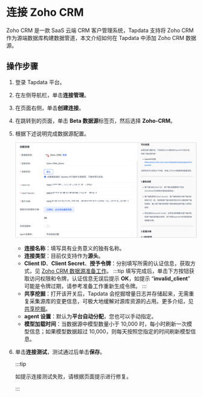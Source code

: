 # 连接 Zoho CRM

Zoho CRM 是一款 SaaS 云端 CRM 客户管理系统，Tapdata 支持将 Zoho CRM 作为源端数据库构建数据管道，本文介绍如何在 Tapdata 中添加 Zoho CRM 数据源。



## 操作步骤

1. 登录 Tapdata 平台。

2. 在左侧导航栏，单击**连接管理**。

3. 在页面右侧，单击**创建连接**。

4. 在跳转到的页面，单击 **Beta 数据源**标签页，然后选择 **Zoho-CRM**。

5. 根据下述说明完成数据源配置。

   ![](../../../images/zoho_connection_setting_cn.png)

   * **连接名称**：填写具有业务意义的独有名称。
   * **连接类型**：目前仅支持作为**源头**。
   * **Client ID**、**Client Secret**、**授予令牌**：分别填写所需的认证信息，获取方式，见 [Zoho CRM 数据源准备工作](../../../prerequisites/beta/zoho-crm.md)。
     :::tip
     填写完成后，单击下方按钮获取访问权限和令牌，认证信息无误后提示 **OK**，如提示 “**invalid_client**” 可能是令牌过期，请参考准备工作重新生成令牌。
     :::
   * **共享挖掘**：打开该开关后，Tapdata 会挖掘增量日志并存储起来，无需重复采集源库的变更信息，可极大地缓解对源库资源的占用。更多介绍，见[共享挖掘](../../advanced-settings/share-mining.md)。
   * **agent 设置**：默认为**平台自动分配**，您也可以手动指定。
   * **模型加载时间**：当数据源中模型数量小于 10,000 时，每小时刷新一次模型信息；如果模型数据超过 10,000，则每天按照您指定的时间刷新模型信息。

6. 单击**连接测试**，测试通过后单击**保存**。

   :::tip

   如提示连接测试失败，请根据页面提示进行修复。

   :::